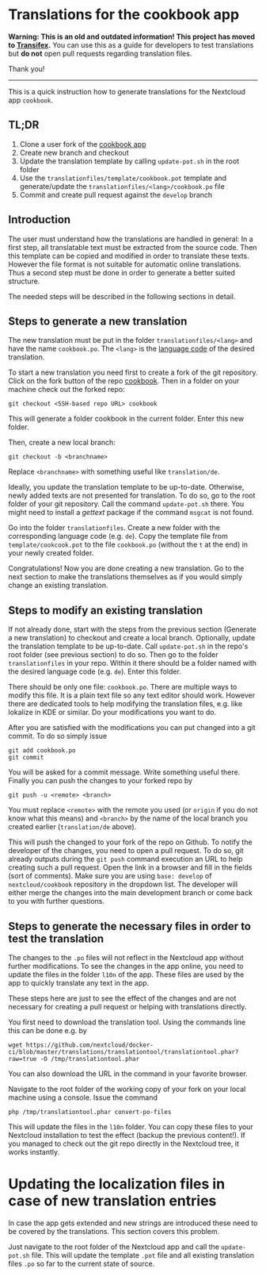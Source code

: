 # Translations for the cookbook app

**Warning:
This is an old and outdated information! This project has moved to [Transifex](https://www.transifex.com/nextcloud/nextcloud/cookbook/).**
You can use this as a guide for developers to test translations but **do not** open pull requests regarding translation files.

Thank you!

---

This is a quick instruction how to generate translations for the Nextcloud app `cookbook`.


## TL;DR

1. Clone a user fork of the [cookbook app](https://github.com/nextcloud/cookbook)
2. Create new branch and checkout
3. Update the translation template by calling `update-pot.sh` in the root folder
4. Use the `translationfiles/template/cookbook.pot` template and generate/update the `translationfiles/<lang>/cookbook.po` file
5. Commit and create pull request against the `develop` branch

## Introduction

The user must understand how the translations are handled in general:
In a first step, all translatable text must be extracted from the source code.
Then this template can be copied and modified in order to translate these texts.
However the file format is not suitable for automatic online translations.
Thus a second step must be done in order to generate a better suited structure.

The needed steps will be described in the following sections in detail.

## Steps to generate a new translation

The new translation must be put in the folder `translationfiles/<lang>` and have the name `cookbook.po`.
The `<lang>` is the [language code](http://www.lingoes.net/en/translator/langcode.htm) of the desired translation.

To start a new translation you need first to create a fork of the git repository. 
Click on the fork button of the repo [cookbook](https://github.com/nextcloud/cookbook).
Then in a folder on your machine check out the forked repo:

```
git checkout <SSH-based repo URL> cookbook
```
This will generate a folder cookbook in the current folder.
Enter this new folder.

Then, create a new local branch:

```
git checkout -b <branchname>
```
Replace `<branchname>` with something useful like `translation/de`.

Ideally, you update the translation template to be up-to-date.
Otherwise, newly added texts are not presented for translation.
To do so, go to the root folder of your git repository.
Call the command `update-pot.sh` there.
You might need to install a _gettext_ package if the command `msgcat` is not found.

Go into the folder `translationfiles`.
Create a new folder with the corresponding language code (e.g. `de`).
Copy the template file from `template/cookcook.pot` to the file `cookbook.po` (without the `t` at the end) in your newly created folder.

Congratulations!
Now you are done creating a new translation.
Go to the next section to make the translations themselves as if you would simply change an existing translation.

## Steps to modify an existing translation

If not already done, start with the steps from the previous section (Generate a new translation) to checkout and create a local branch.
Optionally, update the translation template to be up-to-date.
Call `update-pot.sh` in the repo's root folder (see previous section) to do so.
Then go to the folder `translationfiles` in your repo.
Within it there should be a folder named with the desired language code (e.g. `de`).
Enter this folder.

There should be only one file: `cookbook.po`.
There are multiple ways to modify this file.
It is a plain text file so any text editor should work.
However there are dedicated tools to help modifying the translation files, e.g. like lokalize in KDE or similar.
Do your modifications you want to do.

After you are satisfied with the modifications you can put changed into a git commit.
To do so simply issue

```
git add cookbook.po
git commit
```

You will be asked for a commit message.
Write something useful there.
Finally you can push the changes to your forked repo by

```
git push -u <remote> <branch>
```

You must replace `<remote>` with the remote you used (or `origin` if you do not know what this means) and `<branch>` by the name of the local branch you created earlier (`translation/de` above).

This will push the changed to your fork of the repo on Github.
To notify the developer of the changes, you need to open a pull request.
To do so, git already outputs during the `git push` command execution an URL to help creating such a pull request.
Open the link in a browser and fill in the fields (sort of comments).
Make sure you are using `base: develop` of `nextcloud/cookbook` repository in the dropdown list.
The developer will either merge the changes into the main development branch or come back to you with further questions.

## Steps to generate the necessary files in order to test the translation

The changes to the `.po` files will not reflect in the Nextcloud app without further modifications.
To see the changes in the app online, you need to update the files in the folder `l10n` of the app.
These files are used by the app to quickly translate any text in the app.

These steps here are just to see the effect of the changes and are not necessary for creating a pull request or helping with translations directly.

You first need to download the translation tool.
Using the commands line this can be done e.g. by

```
wget https://github.com/nextcloud/docker-ci/blob/master/translations/translationtool/translationtool.phar?raw=true -O /tmp/translationtool.phar
```
You can also download the URL in the command in your favorite browser.

Navigate to the root folder of the working copy of your fork on your local machine using a console.
Issue the command

```
php /tmp/translationtool.phar convert-po-files
```
This will update the files in the `l10n` folder.
You can copy these files to your Nextcloud installation to test the effect (backup the previous content!).
If you managed to check out the git repo directly in the Nextcloud tree, it works instantly.


# Updating the localization files in case of new translation entries

In case the app gets extended and new strings are introduced these need to be covered by the translations.
This section covers this problem.

Just navigate to the root folder of the Nextcloud app and call the `update-pot.sh` file.
This will update the template `.pot` file and all existing translation files `.po` so far to the current state of source.
